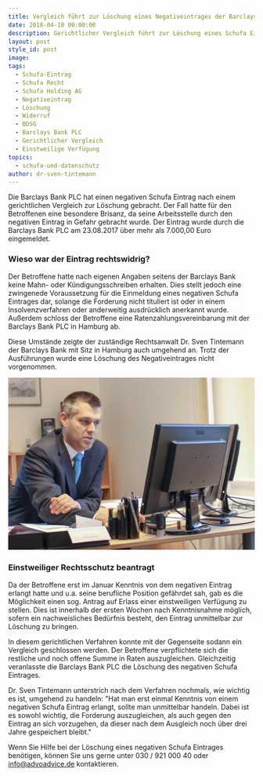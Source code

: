 ```yaml
---
title: Vergleich führt zur Löschung eines Negativeintrages der Barclays Bank
date: 2018-04-10 00:00:00
description: Gerichtlicher Vergleich führt zur Löschung eines Schufa Eintrages
layout: post
style_id: post
image:
tags:
  - Schufa-Eintrag
  - Schufa Recht
  - Schufa Holding AG
  - Negativeintrag
  - Löschung
  - Widerruf
  - BDSG
  - Barclays Bank PLC
  - Gerichtlicher Vergleich
  - Einstweilige Verfügung
topics:
  - schufa-und-datenschutz
author: dr-sven-tintemann
---
```


Die Barclays Bank PLC hat einen negativen Schufa Eintrag nach einem gerichtlichen Vergleich zur Löschung gebracht. Der Fall hatte für den Betroffenen eine besondere Brisanz, da seine Arbeitsstelle durch den negativen Eintrag in Gefahr gebracht wurde. Der Eintrag wurde durch die Barclays Bank PLC am 23.08.2017 über mehr als 7.000,00 Euro eingemeldet.

### Wieso war der Eintrag rechtswidrig?

Der Betroffene hatte nach eigenen Angaben seitens der Barclays Bank keine Mahn- oder Kündigungsschreiben erhalten. Dies stellt jedoch eine zwingenede Voraussetzung für die Einmeldung eines negativen Schufa Eintrages dar, solange die Forderung nicht tituliert ist oder in einem Insolvenzverfahren oder anderweitig ausdrücklich anerkannt wurde. Außerdem schloss der Betroffene eine Ratenzahlungsvereinbarung mit der Barclays Bank PLC in Hamburg ab.

Diese Umstände zeigte der zuständige Rechtsanwalt Dr. Sven Tintemann der Barclays Bank mit Sitz in Hamburg auch umgehend an. Trotz der Ausführungen wurde eine Löschung des Negativeintrages nicht vorgenommen.

![](/uploads/advoadvice-01-5-von-80.jpg)

### Einstweiliger Rechtsschutz beantragt

Da der Betroffene erst im Januar Kenntnis von dem negativen Eintrag erlangt hatte und u.a. seine berufliche Position gefährdet sah, gab es die Möglichkeit einen sog. Antrag auf Erlass einer einstweiligen Verfügung zu stellen. Dies ist innerhalb der ersten Wochen nach Kenntnisnahme möglich, sofern ein nachweisliches Bedürfnis besteht, den Eintrag unmittelbar zur Löschung zu bringen.

In diesem gerichtlichen Verfahren konnte mit der Gegenseite sodann ein Vergleich geschlossen werden. Der Betroffene verpflichtete sich die restliche und noch offene Summe in Raten auszugleichen. Gleichzeitig veranlasste die Barclays Bank PLC die Löschung des negativen Schufa Eintrages.

Dr. Sven Tintemann unterstrich nach dem Verfahren nochmals, wie wichtig es ist, umgehend zu handeln: "Hat man erst einmal Kenntnis von einem negativen Schufa Eintrag erlangt, sollte man unmittelbar handeln. Dabei ist es sowohl wichtig, die Forderung auszugleichen, als auch gegen den Eintrag an sich vorzugehen, da dieser nach dem Ausgleich noch über drei Jahre gespeichert bleibt."

Wenn Sie Hilfe bei der Löschung eines negativen Schufa Eintrages benötigen, können Sie uns gerne unter 030 / 921 000 40 oder info@advoadvice.de kontaktieren.